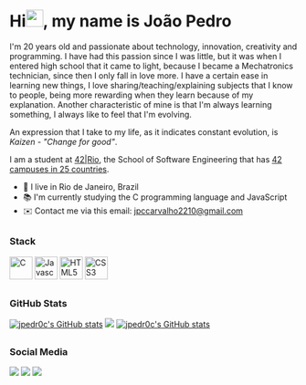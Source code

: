 <h1 align="left">Hi<img src="https://raw.githubusercontent.com/kaueMarques/kaueMarques/master/hi.gif" width="30px">, my name is João Pedro</h1>

<p>I'm 20 years old and passionate about technology, innovation, creativity and programming. I have had this passion since I was little, but it was when I entered high school that it came to light, because I became a Mechatronics technician, since then I only fall in love more. I have a certain ease in learning new things, I love sharing/teaching/explaining subjects that I know to people, being more rewarding when they learn because of my explanation. Another characteristic of mine is that I'm always learning something, I always like to feel that I'm evolving.</p>

> 
An expression that I take to my life, as it indicates constant evolution, is *Kaizen - "Change for good"*.

I am a student at [42|Rio](https://42.rio), the School of Software Engineering that has [42 campuses in 25 countries](https://www.42network.org/42-schools/ ).

* 📍 I live in Rio de Janeiro, Brazil
* 📚 I'm currently studying the C programming language and JavaScript
* ✉️ Contact me via this email: [jpccarvalho2210@gmail.com](mailto:jpccarvalho2210@gmail.com)

 
##

### Stack
<div align="left">
<a href="https://docs.microsoft.com/en-us/cpp/?view=msvc-170" target="_blank" rel="noreferrer"><img src="https://raw.githubusercontent.com/danielcranney/readme-generator/main/public/icons/skills/c-colored.svg" width="40" height="40" alt="C" /></a>
<a href="https://developer.mozilla.org/en-US/docs/Web/JavaScript" target="_blank" rel="noreferrer"><img src="https://raw.githubusercontent.com/danielcranney/readme-generator/main/public/icons/skills/javascript-colored.svg" width="40" height="40" alt="Javascript" /></a>
<a href="https://developer.mozilla.org/en-US/docs/Glossary/HTML5" target="_blank" rel="noreferrer"><img src="https://raw.githubusercontent.com/danielcranney/readme-generator/main/public/icons/skills/html5-colored.svg" width="40" height="40" alt="HTML5" /></a>
<a href="https://developer.mozilla.org/pt-BR/docs/Web/CSS" target="_blank" rel="noreferrer"><img src="https://raw.githubusercontent.com/danielcranney/readme-generator/main/public/icons/skills/css3-colored.svg" width="40" height="40" alt="CSS3" /></a>
</div>

##

### GitHub Stats
<div>
<a href="https://github.com/jpedr0c"><img src="https://github-readme-stats.vercel.app/api?username=jpedr0c&show_icons=true&count_private=true&theme=vision-friendly-dark&include_all_commits=true" alt="jpedr0c's GitHub stats" /></a>
<a href="https://github.com/jpedr0c"><img src="https://github-readme-streak-stats.herokuapp.com/?user=jpedr0c&show_icons=true&count_private=true&theme=vision-friendly-dark&include_all_commits=true" /></a>
<a href="https://github.com/jpedr0c"><img src="https://github-readme-stats.vercel.app/api/top-langs/?username=jpedr0c&layout=compact&theme=vision-friendly-dark" alt="jpedr0c's GitHub stats" /></a>
</div>
 
 ##
 
 ### Social Media
 
 <div>
  <a href="https://instagram.com/jpedr0c" target="_blank"><img src="https://img.shields.io/badge/-Instagram-%23E4405F?style=for-the-badge&logo=instagram&logoColor=white" target="_blank"></a>
  <a href = "mailto:jocardos@student.42.rio"><img src="https://img.shields.io/badge/-Gmail-%23333?style=for-the-badge&logo=gmail&logoColor=white" target="_blank"></a>
  <a href="https://www.linkedin.com/in/jpedroc" target="_blank"><img src="https://img.shields.io/badge/-LinkedIn-%230077B5?style=for-the-badge&logo=linkedin&logoColor=white" target="_blank"></a> 
</div>
